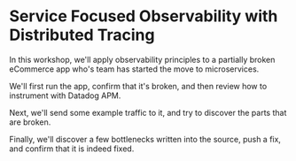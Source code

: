 # Service Focused Observability with Distributed Tracing

In this workshop, we'll apply observability principles to a partially broken eCommerce app who's team has started the move to microservices.

We'll first run the app, confirm that it's broken, and then review how to instrument with Datadog APM.

Next, we'll send some example traffic to it, and try to discover the parts that are broken.

Finally, we'll discover a few bottlenecks written into the source, push a fix, and confirm that it is indeed fixed.

